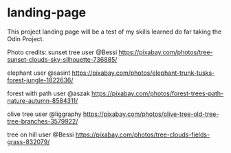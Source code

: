 # landing-page

This project landing page will be a test of my skills learned do far taking the Odin Project.

Photo credits:
sunset tree
user @Bessi
https://pixabay.com/photos/tree-sunset-clouds-sky-silhouette-736885/

elephant
user @sasint
https://pixabay.com/photos/elephant-trunk-tusks-forest-jungle-1822636/

forest with path
user @aszak 
https://pixabay.com/photos/forest-trees-path-nature-autumn-8584311/

olive tree
user @liggraphy
https://pixabay.com/photos/olive-tree-old-tree-tree-branches-3579922/

tree on hill
user @Bessi
https://pixabay.com/photos/tree-clouds-fields-grass-832079/